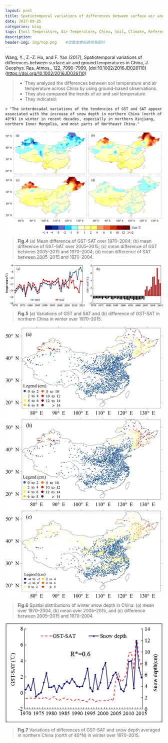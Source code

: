 ```yaml
---
layout: post
title: Spatiotemporal variations of differences between surface air and ground temperatures in China
date: 2017-09-25
categories: blog
tags: [Soil Temperature, Air Temperature, China, Soil, Climate, Reference, Spatiotemporal Variation, Snow Depth]
description: 
header-img: img/top.png    #这篇文章标题背景图片
---
```


Wang, Y., Z.-Z. Hu, and F. Yan (2017), Spatiotemporal variations of differences between surface air and ground temperatures in China, J. Geophys. Res. Atmos., 122, 7990–7999, [doi:10.1002/2016JD026110]
(https://doi.org/10.1002/2016JD026110)

> - They analyzed the differences between soil temperature and air temperature across China by using ground-based observations.
> - They also compared the trends of air and soil temperature.
> - They indicated: 
> 
	> "The interdecadal variations of the tendencies of GST and SAT appear associated with the increase of snow depth in northern China (north of 40°N) in winter in recent decades, especially in northern Xinjiang, northern Inner Mongolia, and most parts of Northeast China."

<center>
    <p><img src="/img/jgrd53977-fig-0004.png" align="center"></p>
</center>

> **Fig.4** (a) Mean difference of GST-SAT over 1970–2004; (b) mean difference of GST-SAT over 2005–2015; (c) mean difference of GST between 2005–2015 and 1970–2004; (d) mean difference of SAT between 2005–2015 and 1970–2004.

<center>
    <p><img src="/img/jgrd53977-fig-0005.png" align="center"></p>
</center>

> **Fig.5** (a) Variations of GST and SAT and (b) difference of GST-SAT in northern China in winter over 1970–2015.

<center>
    <p><img src="/img/jgrd53977-fig-0006.png" align="center"></p>
</center>

> **Fig.6** Spatial distributions of winter snow depth in China: (a) mean over 1970–2004, (b) mean over 2005–2015, and (c) difference between 2005–2015 and 1970–2004.

<center>
    <p><img src="/img/jgrd53977-fig-0007.png" align="center"></p>
</center>

> **Fig.7** Variations of differences of GST-SAT and snow depth averaged in northern China (north of 40°N) in winter over 1970–2015.